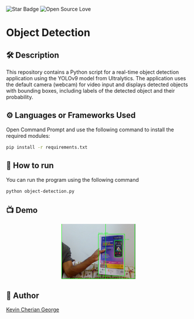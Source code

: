 ![Star Badge](https://img.shields.io/static/v1?label=%F0%9F%8C%9F&message=If%20Useful&style=style=flat&color=BC4E99)
![Open Source Love](https://badges.frapsoft.com/os/v1/open-source.svg?v=103)

# Object Detection


## 🛠️ Description

This repository contains a Python script for a real-time object detection application using the YOLOv9 model from Ultralytics. The application uses the default camera (webcam) for video input and displays detected objects with bounding boxes, including labels of the detected object and their probability.

## ⚙️ Languages or Frameworks Used

Open Command Prompt and use the following command to install the required modules:
``` bash
pip install -r requirements.txt
```

## 🌟 How to run

You can run the program using the following command
``` bash
python object-detection.py
```

## 📺 Demo
<p align="center">
<img src="image.png" width=40% height=40%>

## 🤖 Author

[Kevin Cherian George](https://github.com/kevin-291)